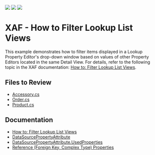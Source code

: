 <!-- default badges list -->
![](https://img.shields.io/endpoint?url=https://codecentral.devexpress.com/api/v1/VersionRange/128590545/23.1.5%2B)
[![](https://img.shields.io/badge/Open_in_DevExpress_Support_Center-FF7200?style=flat-square&logo=DevExpress&logoColor=white)](https://supportcenter.devexpress.com/ticket/details/E218)
[![](https://img.shields.io/badge/📖_How_to_use_DevExpress_Examples-e9f6fc?style=flat-square)](https://docs.devexpress.com/GeneralInformation/403183)
<!-- default badges end -->

# XAF - How to Filter Lookup List Views

This example demonstrates how to filter items displayed in a Lookup Property Editor's drop-down window based on values of other Property Editors located in the same Detail View. For details, refer to the following topic in the XAF documentation: [How to: Filter Lookup List Views](http://documentation.devexpress.com/#Xaf/CustomDocument2681).

## Files to Review

* [Accessory.cs](CS/EFCore/FilterLookupEF/FilterLookupEF.Module/BusinessObjects/Accessory.cs)
* [Order.cs](CS/EFCore/FilterLookupEF/FilterLookupEF.Module/BusinessObjects/Order.cs) 
* [Product.cs](CS/EFCore/FilterLookupEF/FilterLookupEF.Module/BusinessObjects/Product.cs)

## Documentation

* [How to: Filter Lookup List Views](http://documentation.devexpress.com/#Xaf/CustomDocument2681)
* [DataSourcePropertyAttribute](https://docs.devexpress.com/eXpressAppFramework/DevExpress.Persistent.Base.DataSourcePropertyAttribute)
* [DataSourcePropertyAttribute.UsedProperties](https://docs.devexpress.com/eXpressAppFramework/DevExpress.Persistent.Base.DataSourcePropertyAttribute.UsedProperties)
* [Reference (Foreign Key, Complex Type) Properties](https://docs.devexpress.com/eXpressAppFramework/113572/business-model-design-orm/data-types-supported-by-built-in-editors/reference-foreign-key-complex-type-properties#refresh-the-aspxgridlookuppropertyeditors-data-source)